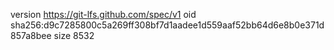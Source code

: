 version https://git-lfs.github.com/spec/v1
oid sha256:d9c7285800c5a269ff308bf7d1aadee1d559aaf52bb64d6e8b0e371d857a8bee
size 8532
